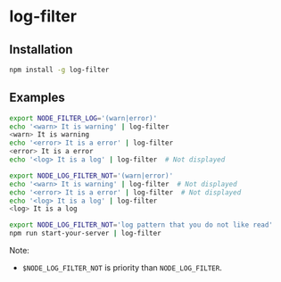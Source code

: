# log-filter


## Installation
```bash
npm install -g log-filter
```


## Examples
```bash
export NODE_FILTER_LOG='(warn|error)'
echo '<warn> It is warning' | log-filter
<warn> It is warning
echo '<error> It is a error' | log-filter
<error> It is a error
echo '<log> It is a log' | log-filter  # Not displayed
```

```bash
export NODE_LOG_FILTER_NOT='(warn|error)'
echo '<warn> It is warning' | log-filter  # Not displayed
echo '<error> It is a error' | log-filter  # Not displayed
echo '<log> It is a log' | log-filter
<log> It is a log
```

```bash
export NODE_LOG_FILTER_NOT='log pattern that you do not like read'
npm run start-your-server | log-filter
```

Note:
- `$NODE_LOG_FILTER_NOT` is priority than `NODE_LOG_FILTER`.
